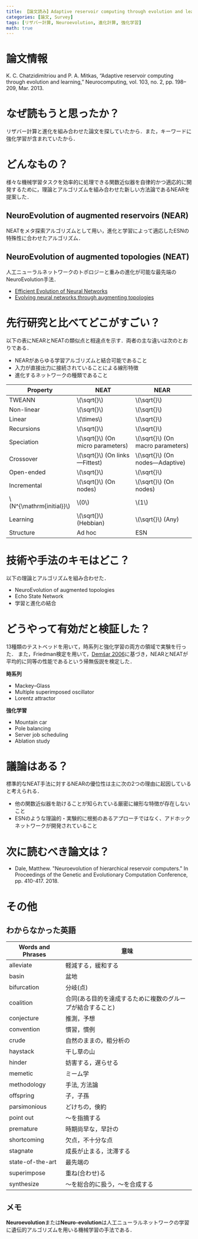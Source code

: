 ```yaml
---
title: 【論文読み】Adaptive reservoir computing through evolution and learning
categories: [論文, Survey]
tags: [リザバー計算, Neuroevolution, 進化計算, 強化学習]
math: true
---
```


# 論文情報
K. C. Chatzidimitriou and P. A. Mitkas, “Adaptive reservoir computing through evolution and learning,” Neurocomputing, vol. 103, no. 2, pp. 198–209, Mar. 2013.

# なぜ読もうと思ったか？
リザバー計算と進化を組み合わせた論文を探していたから．また，キーワードに強化学習が含まれていたから．

# どんなもの？
様々な機械学習タスクを効率的に処理できる関数近似器を自律的かつ適応的に開発するために，理論とアルゴリズムを組み合わせた新しい方法論であるNEARを提案した．

## NeuroEvolution of augmented reservoirs (NEAR)
NEATをメタ探索アルゴリズムとして用い，進化と学習によって適応したESNの特殊性に合わせたアルゴリズム．

## NeuroEvolution of augmented topologies (NEAT)
人工ニューラルネットワークのトポロジーと重みの進化が可能な最先端のNeuroEvolution手法．
- [Efficient Evolution of Neural Networks](https://scholar.google.com/scholar?hl=en&as_sdt=0%2C5&q=Efficient+evolution+of+neural+networks+through+complexification&btnG=)
- [Evolving neural networks through augmenting topologies](http://citeseerx.ist.psu.edu/viewdoc/download?doi=10.1.1.28.5457&rep=rep1&type=pdf)

# 先行研究と比べてどこがすごい？
以下の表にNEARとNEATの類似点と相違点を示す．両者の主な違いは次のとおりである．
- NEARがあらゆる学習アルゴリズムと結合可能であること
- 入力が直接出力に接続されていることによる線形特徴
- 進化するネットワークの種類であること

| Property | NEAT | NEAR |
| --- | --- | --- |
| TWEANN | \\(\sqrt{}\\) | \\(\sqrt{}\\) |
| Non-linear | \\(\sqrt{}\\) | \\(\sqrt{}\\) |
| Linear | \\(\times\\) | \\(\sqrt{}\\) |
| Recursions | \\(\sqrt{}\\) | \\(\sqrt{}\\) |
| Speciation | \\(\sqrt{}\\) (On micro parameters) | \\(\sqrt{}\\) (On macro parameters) |
| Crossover | \\(\sqrt{}\\) (On links—Fittest) | \\(\sqrt{}\\) (On nodes—Adaptive) |
| Open-ended | \\(\sqrt{}\\) | \\(\sqrt{}\\) |
| Incremental | \\(\sqrt{}\\) (On nodes) | \\(\sqrt{}\\) (On nodes) |
| \\(N^{\mathrm{initial}}\\) | \\(0\\) | \\(1\\) |
| Learning | \\(\sqrt{}\\) (Hebbian) | \\(\sqrt{}\\) (Any) |
| Structure | Ad hoc | ESN |


# 技術や手法のキモはどこ？
以下の理論とアルゴリズムを組み合わせた．
- NeuroEvolution of augmented topologies
- Echo State Network
- 学習と進化の結合

# どうやって有効だと検証した？
13種類のテストベッドを用いて，時系列と強化学習の両方の領域で実験を行った．
また，Friedman検定を用いて，[Demšar 2006](https://www.jmlr.org/papers/volume7/demsar06a/demsar06a.pdf)に基づき，NEARとNEATが平均的に同等の性能であるという帰無仮説を検定した．

**時系列**
- Mackey–Glass
- Multiple superimposed oscillator
- Lorentz attractor

**強化学習**
- Mountain car
- Pole balancing
- Server job scheduling
- Ablation study

# 議論はある？
標準的なNEAT手法に対するNEARの優位性は主に次の2つの理由に起因していると考えられる．
- 他の関数近似器を助けることが知られている厳密に線形な特徴が存在しないこと
- ESNのような理論的・実験的に根拠のあるアプローチではなく、アドホックネットワークが開発されていること

# 次に読むべき論文は？
- Dale, Matthew. "Neuroevolution of hierarchical reservoir computers." In Proceedings of the Genetic and Evolutionary Computation Conference, pp. 410-417. 2018.

# その他
## わからなかった英語

| Words and Phrases | 意味 |
| --- | --- |
| alleviate | 軽減する，緩和する |
| basin | 盆地 |
| bifurcation | 分岐(点) |
| coalition | 合同(ある目的を達成するために複数のグループが結合すること) |
| conjecture | 推測，予想 |
| convention | 慣習，慣例 |
| crude | 自然のままの，粗分析の |
| haystack | 干し草の山 |
| hinder | 妨害する，遅らせる |
| memetic | ミーム学 |
| methodology | 手法, 方法論 |
| offspring | 子，子孫 |
| parsimonious | どけちの，倹約 |
| point out | 〜を指摘する |
| premature | 時期尚早な，早計の |
| shortcoming | 欠点，不十分な点 |
| stagnate | 成長が止まる，沈滞する |
| state-of-the-art | 最先端の |
| superimpose | 重ね(合わせ)る |
| synthesize | 〜を総合的に扱う，〜を合成する |

## メモ
**Neuroevolution**または**Neuro-evolution**は人工ニューラルネットワークの学習に遺伝的アルゴリズムを用いる機械学習の手法である．
